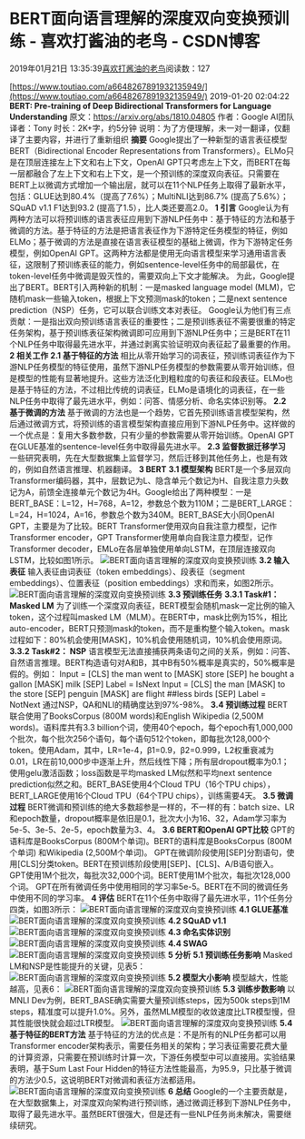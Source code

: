 
# BERT面向语言理解的深度双向变换预训练 - 喜欢打酱油的老鸟 - CSDN博客


2019年01月21日 13:35:39[喜欢打酱油的老鸟](https://me.csdn.net/weixin_42137700)阅读数：127


[https://www.toutiao.com/a6648267891932135949/](https://www.toutiao.com/a6648267891932135949/)
2019-01-20 02:04:22
**BERT: Pre-training of Deep Bidirectional Transformers for Language Understanding**
原文：https://arxiv.org/abs/1810.04805
作者：Google AI团队
译者：Tony
时长：2K+字，约5分钟
说明：为了方便理解，未一对一翻译，仅翻译了主要内容，并进行了重新组织
**摘要**
Google提出了一种新型的语言表征模型BERT（Bidirectional Encoder Representations from Transformers）。ELMo只是在顶层连接左上下文和右上下文，OpenAI GPT只考虑左上下文，而BERT在每一层都融合了左上下文和右上下文，是一个预训练的深度双向表征。只需要在BERT上以微调方式增加一个输出层，就可以在11个NLP任务上取得了最新水平，包括：GLUE达到80.4%（提高了7.6%）；MultiNLI达到86.7% (提高了5.6%）；SQuAD v1.1 F1达到93.2 (提高了1.5），比人类还要高2.0。
**1 引言**
Google认为有两种方法可以将预训练的语言表征应用到下游NLP任务中：基于特征的方法和基于微调的方法。基于特征的方法是把语言表征作为下游特定任务模型的特征，例如ELMo；基于微调的方法是直接在语言表征模型的基础上微调，作为下游特定任务模型，例如OpenAI GPT。这两种方法都是使用无向语言模型来学习通用语言表征，这限制了预训练表征的能力，例如sentence-level任务中的局部最优，在token-level任务中微调是毁灭性的，需要双向上下文才能解决。
为此，Google提出了BERT。BERT引入两种新的机制：一是masked language model (MLM)，它随机mask一些输入token，根据上下文预测mask的token；二是next sentence prediction（NSP）任务，它可以联合训练文本对表征。
Google认为他们有三点贡献：一是指出双向预训练语言表征的重要性；二是预训练表征不需要很重的特定任务架构，基于预训练表征架构微调即可应用到下游NLP任务中；三是BERT在11个NLP任务中取得最先进水平，并通过剥离实验证明双向表征起了最重要的作用。
**2 相关工作**
**2.1 基于特征的方法**
相比从零开始学习的词表征，预训练词表征作为下游NLP任务模型的特征使用，虽然下游NLP任务模型的参数需要从零开始训练，但是模型的性能有显著地提升。这些方法泛化到粗粒度的句表征和段表征。ELMo也是基于特征的方法，不过相比传统的词表征，ELMo是语境化的词表征，在一些NLP任务中取得了最先进水平，例如：问答、情感分析、命名实体识别等。
**2.2 基于微调的方法**
基于微调的方法也是一个趋势，它首先预训练语言模型架构，然后通过微调方式，将预训练的语言模型架构直接应用到下游NLP任务中。这样做的一个优点是：复用大多数参数，只有少量的参数需要从零开始训练。OpenAI GPT在GLUE基准的sentence-level任务中取得最先进水平。
**2.3 监督数据迁移学习**
一些研究表明，先在大型数据集上监督学习，然后迁移到其他任务上，也是有效的，例如自然语言推理、机器翻译。
**3 BERT**
**3.1 模型架构**
BERT是一个多层双向Transformer编码器，其中，层数记为L、隐含单元个数记为H、自我注意力头数记为A，前馈全连接单元个数记为4H。Google给出了两种模型：一是BERT_BASE：L=12，H=768，A=12，参数总个数为110M；二是BERT_LARGE：L=24，H=1024，A=16，参数总个数为340M。BERT_BASE大小同OpenAI GPT，主要是为了比较。BERT Transformer使用双向自我注意力模型，记作Transformer encoder，GPT Transformer使用单向自我注意力模型，记作Transformer decoder，EMLo在各层单独使用单向LSTM，在顶层连接双向LSTM，比较如图1所示。
![BERT面向语言理解的深度双向变换预训练](http://p1.pstatp.com/large/pgc-image/8d2d7e809ed949f29e0fa22a590ce87c)
**3.2 输入表征**
输入表征由词表征（token embeddings）、段表征（segment embeddings）、位置表征（position embeddings）求和而来，如图2所示。
![BERT面向语言理解的深度双向变换预训练](http://p1.pstatp.com/large/pgc-image/e6d0e84ece4c470cafaf100e1a3b7424)
**3.3 预训练任务**
**3.3.1 Task\#1： Masked LM**
为了训练一个深度双向表征，BERT模型会随机mask一定比例的输入token，这个过程叫masked LM（MLM）。在BERT中，mask比例为15%，相比auto-encoder，BERT只预测mask的token，而不是重构整个输入token。mask过程如下：80%机会使用[MASK]，10%机会使用随机词，10%机会使用原词。
**3.3.2 Task\#2： NSP**
语言模型无法直接捕获两条语句之间的关系，例如：问答、自然语言推理。BERT构造语句对A和B，其中B有50%概率是真实的，50%概率是假的。例如：
Input = [CLS] the man went to [MASK] store [SEP]
he bought a gallon [MASK] milk [SEP]
Label = IsNext
Input = [CLS] the man [MASK] to the store [SEP]
penguin [MASK] are flight \#\#less birds [SEP]
Label = NotNext
通过NSP，QA和NLI的精确度达到97%-98%。
**3.4 预训练过程**
BERT联合使用了BooksCorpus (800M words)和English Wikipedia (2,500M words)。语料库共有3.3 billion个词，使用40个epoch，每个epoch有1,000,000个批次，每个批次256个语句，每个语句512个token，即每批次128,000个token。使用Adam，其中，LR=1e-4，β1=0.9，β2=0.999，L2权重衰减为0.01，LR在前10,000步中逐渐上升，然后线性下降；所有层dropout概率为0.1；使用gelu激活函数；loss函数是平均masked LM似然和平均next sentence prediction似然之和。BERT_BASE使用4个Cloud TPU（16个TPU chips），BERT_LARGE使用16个Cloud TPU（64个TPU chips），训练需要4天。
**3.5 微调过程**
BERT微调和预训练的绝大多数超参是一样的，不一样的有：batch size、LR和epoch数量，dropout概率是依旧是0.1，批次大小为16、32，Adam学习率为5e-5、3e-5、2e-5，epoch数量为3、4。
**3.6 BERT和OpenAI GPT比较**
GPT的语料库是BooksCorpus (800M个单词)。BERT的语料库是BooksCorpus (800M 个单词) 和Wikipedia (2,500M个单词)。
GPT在微调阶段使用[SEP]分割语句，使用[CLS]分类token。BERT在预训练阶段使用[SEP]、[CLS]、A/B语句嵌入。
GPT使用1M个批次，每批次32,000个词。BERT使用1M个批次，每批次128,000个词。
GPT在所有微调任务中使用相同的学习率5e-5。BERT在不同的微调任务中使用不同的学习率。
**4 评估**
BERT在11个任务中取得了最先进水平，11个任务分四类，如图3所示：
![BERT面向语言理解的深度双向变换预训练](http://p9.pstatp.com/large/pgc-image/0a5b7551c8d4472bba1dab2f93a97abc)
**4.1 GLUE基准**
![BERT面向语言理解的深度双向变换预训练](http://p3.pstatp.com/large/pgc-image/f35a9005df4d410f87e87a51df4ffe88)
**4.2 SQuAD v1.1**
![BERT面向语言理解的深度双向变换预训练](http://p1.pstatp.com/large/pgc-image/61d41621916d45239224f24de037aecd)
**4.3 命名实体识别**
![BERT面向语言理解的深度双向变换预训练](http://p1.pstatp.com/large/pgc-image/8c013dd9b47f4ccd92a496888a139ce8)
**4.4 SWAG**
![BERT面向语言理解的深度双向变换预训练](http://p3.pstatp.com/large/pgc-image/214392eebc164468bbf44a12f9afee2a)
**5 分析**
**5.1 预训练任务影响**
Masked LM和NSP是性能提升的关键，见表5：
![BERT面向语言理解的深度双向变换预训练](http://p3.pstatp.com/large/pgc-image/ca799163d56c4e43a92157a75d5e30ad)
**5.2 模型大小影响**
模型越大，性能越高，见表6：
![BERT面向语言理解的深度双向变换预训练](http://p3.pstatp.com/large/pgc-image/938715ef59ce44afafc3ed6bcbe5c140)
**5.3 训练步数影响**
以MNLI Dev为例，BERT_BASE确实需要大量预训练steps，因为500k steps到1M steps，精准度可以提升1.0%。另外，虽然MLM模型的收敛速度比LTR模型慢，但其性能很快就会超过LTR模型。
![BERT面向语言理解的深度双向变换预训练](http://p1.pstatp.com/large/pgc-image/23e1cd507fe6458d92119b919294df84)
**5.4 基于特征的BERT方法**
基于特征的方法的优点是：不是所有的NLP任务都可以用Transformer encoder架构表示，需要任务相关的架构；学习表征需要花费大量的计算资源，只需要在预训练时计算一次，下游任务模型中可以直接用。实验结果表明，基于Sum Last Four Hidden的特征方法性能最高，为95.9，只比基于微调的方法少0.5，这说明BERT对微调和表征方法都适用。
![BERT面向语言理解的深度双向变换预训练](http://p1.pstatp.com/large/pgc-image/b6a9679a6192475e8b70c5e5867eca86)
**6 总结**
Google的一个主要贡献是，在大型数据集上，对深度双向架构进行预训练，通过微调迁移到下游NLP任务中，取得了最先进水平。虽然BERT很强大，但是还有一些NLP任务尚未解决，需要继续研究。


